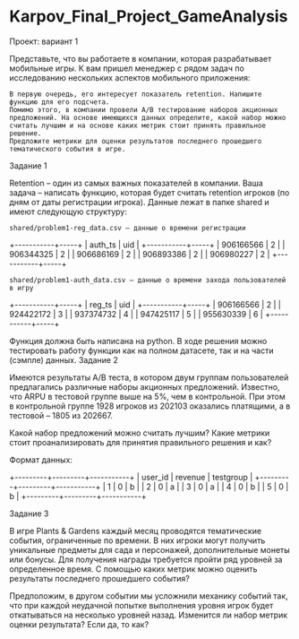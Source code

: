 # Karpov_Final_Project_GameAnalysis

Проект: вариант 1

Представьте, что вы работаете в компании, которая разрабатывает мобильные игры. К вам пришел менеджер с рядом задач по исследованию нескольких аспектов мобильного приложения:

    В первую очередь, его интересует показатель retention. Напишите функцию для его подсчета.
    Помимо этого, в компании провели A/B тестирование наборов акционных предложений. На основе имеющихся данных определите, какой набор можно считать лучшим и на основе каких метрик стоит принять правильное решение.
    Предложите метрики для оценки результатов последнего прошедшего тематического события в игре.

Задание 1

Retention – один из самых важных показателей в компании. Ваша задача – написать функцию, которая будет считать retention игроков (по дням от даты регистрации игрока). Данные лежат в папке shared и имеют следующую структуру:

    shared/problem1-reg_data.csv – данные о времени регистрации

+-----------+-----+
|   auth_ts | uid |
+-----------+-----+
| 906166566 |   2 |
| 906344325 |   2 |
| 906686169 |   2 |
| 906893386 |   2 |
| 906980227 |   2 |
+-----------+-----+

    shared/problem1-auth_data.csv – данные о времени захода пользователей в игру

+-----------+-----+
|    reg_ts | uid |
+-----------+-----+
| 906166566 |   2 |
| 924422172 |   3 |
| 937374732 |   4 |
| 947425117 |   5 |
| 955630339 |   6 |
+-----------+-----+

Функция должна быть написана на python. В ходе решения можно тестировать работу функции как на полном датасете, так и на части (сэмпле) данных.
Задание 2

Имеются результаты A/B теста, в котором двум группам пользователей предлагались различные наборы акционных предложений. Известно, что ARPU в тестовой группе выше на 5%, чем в контрольной. При этом в контрольной группе 1928 игроков из 202103 оказались платящими, а в тестовой – 1805 из 202667.

Какой набор предложений можно считать лучшим? Какие метрики стоит проанализировать для принятия правильного решения и как?

Формат данных:

+---------+---------+-----------+
| user_id | revenue | testgroup |
+---------+---------+-----------+
|       1 |       0 |         b |
|       2 |       0 |         a |
|       3 |       0 |         a |
|       4 |       0 |         b |
|       5 |       0 |         b |
+---------+---------+-----------+

Задание 3

В игре Plants & Gardens каждый месяц проводятся тематические события, ограниченные по времени. В них игроки могут получить уникальные предметы для сада и персонажей, дополнительные монеты или бонусы. Для получения награды требуется пройти ряд уровней за определенное время. С помощью каких метрик можно оценить результаты последнего прошедшего события?

Предположим, в другом событии мы усложнили механику событий так, что при каждой неудачной попытке выполнения уровня игрок будет откатываться на несколько уровней назад. Изменится ли набор метрик оценки результата? Если да, то как?
 
